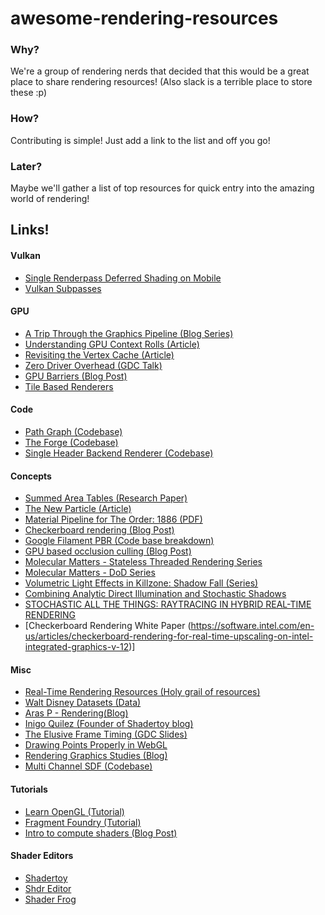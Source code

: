 # awesome-rendering-resources

### Why?
We're a group of rendering nerds that decided that this would be a great place to share rendering resources! (Also slack is a terrible place to store these :p)

### How?
Contributing is simple! Just add a link to the list and off you go!

### Later?
Maybe we'll gather a list of top resources for quick entry into the amazing world of rendering!

## Links!

#### Vulkan
* [Single Renderpass Deferred Shading on Mobile](https://www.khronos.org/assets/uploads/developers/library/2017-gdc/GDC_Vulkan-on-Mobile_Vulkan-Multipass-ARM_Mar17.pdf)
* [Vulkan Subpasses](https://www.khronos.org/assets/uploads/developers/library/2016-vulkan-devday-uk/6-Vulkan-subpasses.pdf)

#### GPU
* [A Trip Through the Graphics Pipeline (Blog Series)](https://fgiesen.wordpress.com/2011/07/01/a-trip-through-the-graphics-pipeline-2011-part-1/)
* [Understanding GPU Context Rolls (Article)](https://gpuopen.com/understanding-gpu-context-rolls/)
* [Revisiting the Vertex Cache (Article)](https://erkaman.github.io/posts/kerbl2018_tldr.html)
* [Zero Driver Overhead (GDC Talk)](https://www.youtube.com/watch?v=K70QbvzB6II)
* [GPU Barriers (Blog Post)](https://mynameismjp.wordpress.com/2018/03/06/breaking-down-barriers-part-1-whats-a-barrier/)
* [Tile Based Renderers](https://developer.samsung.com/game/gpu-framebuffer)

#### Code
* [Path Graph (Codebase)](https://github.com/daseyb/pathgraph/blob/master/README.md)
* [The Forge (Codebase)](https://github.com/ConfettiFX/The-Forge)
* [Single Header Backend Renderer (Codebase)](https://www.gamedev.net/news/px_render-single-header-backend-renderer-r461)

#### Concepts
* [Summed Area Tables (Research Paper)](https://www.google.ca/url?sa=t&source=web&rct=j&url=http://www.florian-oeser.de/wordpress/wp-content/2012/10/crow-1984.pdf&ved=2ahUKEwjEpdHzta3ZAhWDm1kKHQenBXAQFjAAegQIExAB&usg=AOvVaw3k-SJwguBUsBS5x5lX7C1u)
* [The New Particle (Article)](http://www.simppa.fi/blog/the-new-particle/)
* [Material Pipeline for The Order: 1886 (PDF)](http://blog.selfshadow.com/publications/s2013-shading-course/rad/s2013_pbs_rad_notes.pdf)
* [Checkerboard rendering (Blog Post)](https://bartwronski.com/2018/05/14/checkerboard-rendering-rotated-anti-aliasing-and-grid-frequencies/amp/)
* [Google Filament PBR (Code base breakdown)](https://google.github.io/filament/Filament.md.html)
* [GPU based occlusion culling (Blog Post)](https://interplayoflight.wordpress.com/2017/11/15/experiments-in-gpu-based-occlusion-culling/)
* [Molecular Matters - Stateless Threaded Rendering Series](https://blog.molecular-matters.com/2014/11/06/stateless-layered-multi-threaded-rendering-part-1/)
* [Molecular Matters - DoD Series](https://blog.molecular-matters.com/2011/11/03/adventures-in-data-oriented-design-part-1-mesh-data-3/)
* [Volumetric Light Effects in Killzone: Shadow Fall (Series)](http://what-when-how.com/Tutorial/topic-547pjramj8/GPU-Pro-Advanced-Rendering-Techniques-146.html)
* [Combining Analytic Direct Illumination and Stochastic Shadows](http://casual-effects.com/research/Heitz2018Shadow/index.html)
* [STOCHASTIC ALL THE THINGS: RAYTRACING IN HYBRID REAL-TIME RENDERING](https://www.ea.com/seed/news/seed-dd18-presentation-slides-raytracing)
* [Checkerboard Rendering White Paper (https://software.intel.com/en-us/articles/checkerboard-rendering-for-real-time-upscaling-on-intel-integrated-graphics-v-12)]

#### Misc
* [Real-Time Rendering Resources (Holy grail of resources)](http://www.realtimerendering.com/)
* [Walt Disney Datasets (Data)](https://www.disneyanimation.com/technology/datasets)
* [Aras P - Rendering(Blog)](https://aras-p.info/tags/rendering/)
* [Inigo Quilez (Founder of Shadertoy blog)](http://www.iquilezles.org/)
* [The Elusive Frame Timing (GDC Slides)](https://www.gdcvault.com/play/1025407/Advanced-Graphics-Techniques-Tutorial-The)
* [Drawing Points Properly in WebGL](https://charto.net/blog/drawing-points-properly-in-webgl/)
* [Rendering Graphics Studies (Blog)](http://www.adriancourreges.com/blog/)
* [Multi Channel SDF (Codebase)](https://github.com/Chlumsky/msdfgen)

#### Tutorials
* [Learn OpenGL (Tutorial)](https://learnopengl.com/)
* [Fragment Foundry (Tutorial)](http://hughsk.io/fragment-foundry/chapters/01-hello-world.html)
* [Intro to compute shaders (Blog Post)](https://anteru.net/blog/2018/intro-to-compute-shaders/)

#### Shader Editors
* [Shadertoy](https://www.shadertoy.com/)
* [Shdr Editor](http://shdr.bkcore.com/)
* [Shader Frog](https://shaderfrog.com/)
